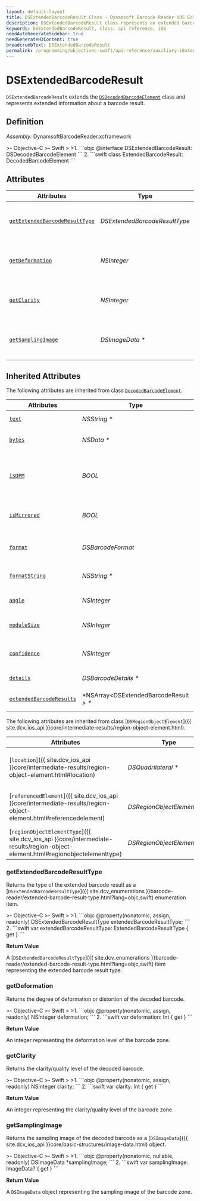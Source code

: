 ```yaml
---
layout: default-layout
title: DSExtendedBarcodeResult Class - Dynamsoft Barcode Reader iOS Edition
description: DSExtendedBarcodeResult class represents an extended barcode result in a decoded barcode element. It contains information such as the type of extended barcode, deformation, clarity, and a sampling image of the barcode.
keywords: DSExtendedBarcodeResult, class, api reference, iOS
needAutoGenerateSidebar: true
needGenerateH3Content: true
breadcrumbText: DSExtendedBarcodeResult
permalink: /programming/objectivec-swift/api-reference/auxiliary-iExtendedResult.html
---
```



# DSExtendedBarcodeResult

`DSExtendedBarcodeResult` extends the [`DSDecodedBarcodeElement`](decoded-barcode-element.md) class and represents extended information about a barcode result.

## Definition

*Assembly:* DynamsoftBarcodeReader.xcframework

<div class="sample-code-prefix"></div>
>- Objective-C
>- Swift
>
>1. 
```objc
@interface DSExtendedBarcodeResult: DSDecodedBarcodeElement
```
2. 
```swift
class ExtendedBarcodeResult: DecodedBarcodeElement
```

## Attributes

| Attributes | Type | Description |
| ---------- | ---- | ----------- |
| [`getExtendedBarcodeResultType`](#getextendedbarcoderesulttype) | *DSExtendedBarcodeResultType* | Returns the type of the extended barcode result. |
| [`getDeformation`](#getdeformation) | *NSInteger* | Returns the deformation level of the barcode zone. |
| [`getClarity`](#getclarity) | *NSInteger* | Returns the clarity score of the barcode zone. |
| [`getSamplingImage`](#getsamplingimage) | *DSImageData \** | Returns the sampling image of the barcode zone. |

## Inherited Attributes

The following attributes are inherited from class [`DecodedBarcodeElement`](decoded-barcode-element.md).

| Attributes    | Type | Description |
| ------------- | ---- | ----------- |
| [`text`](decoded-barcode-element.md#text) | *NSString \** | The text of the decoded barcode. |
| [`bytes`](decoded-barcode-element.md#bytes) | *NSData \** | The raw bytes of the decoded barcode. |
| [`isDPM`](decoded-barcode-element.md#isdpm) | *BOOL* |Whether the barcode is a DPM (Direct Part Marking) barcode (decoded by DPMReadingMode). |
| [`isMirrored`](decoded-barcode-element.md#ismirrored) | *BOOL* |Whether the barcode is mirrored (decoded by MirrorMode). |
| [`format`](decoded-barcode-element.md#format) | *DSBarcodeFormat* |The format of the decoded barcode as a barcode format enumeration. |
| [`formatString`](decoded-barcode-element.md#formatstring) | *NSString \** | The format of the decode barcode as a string. |
| [`angle`](decoded-barcode-element.md#angle) | *NSInteger* |The orientation angle of the barcode. |
| [`moduleSize`](decoded-barcode-element.md#modulesize) | *NSInteger* |The module size of the decoded barcode. |
| [`confidence`](decoded-barcode-element.md#confidence) | *NSInteger* |The confidence score of the barcode recognition result. |
| [`details`](decoded-barcode-element.md#details) | *DSBarcodeDetails \** | The details of the decoded barcode. |
| [`extendedBarcodeResults`](decoded-barcode-element.md#extendedbarcoderesults) | *NSArray<DSExtendedBarcodeResult *> \** |An array of extended barcode results. |

The following attributes are inherited from class [`DSRegionObjectElement`]({{ site.dcv_ios_api }}core/intermediate-results/region-object-element.html).

| Attributes | Type | Description |
| ---------- | ---- | ----------- |
| [`location`]({{ site.dcv_ios_api }}core/intermediate-results/region-object-element.html#location) | *DSQuadrilateral \** | The location info of the element that defined in DSQuadrilateral. |
| [`referencedElement`]({{ site.dcv_ios_api }}core/intermediate-results/region-object-element.html#referencedelement) | *DSRegionObjectElement \** | The referenced element that supports the capturing of this element. |
| [`regionObjectElementType`]({{ site.dcv_ios_api }}core/intermediate-results/region-object-element.html#regionobjectelementtype) | *DSRegionObjectElementType* | The type of the element. |

### getExtendedBarcodeResultType

Returns the type of the extended barcode result as a [`DSExtendedBarcodeResultType`]({{ site.dcv_enumerations }}barcode-reader/extended-barcode-result-type.html?lang=objc,swift) enumeration item.

<div class="sample-code-prefix"></div>
>- Objective-C
>- Swift
>
>1. 
```objc
@property(nonatomic, assign, readonly) DSExtendedBarcodeResultType extendedBarcodeResultType;
```
2. 
```swift
var extendedBarcodeResultType: ExtendedBarcodeResultType { get }
```

**Return Value**

A [`DSExtendedBarcodeResultType`]({{ site.dcv_enumerations }}barcode-reader/extended-barcode-result-type.html?lang=objc,swift) item representing the extended barcode result type.

### getDeformation

Returns the degree of deformation or distortion of the decoded barcode.

<div class="sample-code-prefix"></div>
>- Objective-C
>- Swift
>
>1. 
```objc
@property(nonatomic, assign, readonly) NSInteger deformation;
```
2. 
```swift
var deformation: Int { get }
```

**Return Value**

An integer representing the deformation level of the barcode zone.

### getClarity

Returns the clarity/quality level of the decoded barcode.

<div class="sample-code-prefix"></div>
>- Objective-C
>- Swift
>
>1. 
```objc
@property(nonatomic, assign, readonly) NSInteger clarity;
```
2. 
```swift
var clarity: Int { get }
```

**Return Value**

An integer representing the clarity/quality level of the barcode zone.

### getSamplingImage

Returns the sampling image of the decoded barcode as a [`DSImageData`]({{ site.dcv_ios_api }}core/basic-structures/image-data.html) object.

<div class="sample-code-prefix"></div>
>- Objective-C
>- Swift
>
>1. 
```objc
@property(nonatomic, nullable, readonly) DSImageData *samplingImage;
```
2. 
```swift
var samplingImage: ImageData? { get }
```

**Return Value**

A `DSImageData` object representing the sampling image of the barcode zone.
